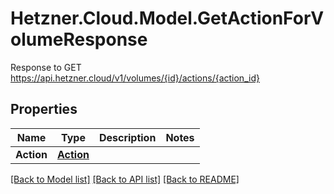 # Hetzner.Cloud.Model.GetActionForVolumeResponse
Response to GET https://api.hetzner.cloud/v1/volumes/{id}/actions/{action_id}

## Properties

Name | Type | Description | Notes
------------ | ------------- | ------------- | -------------
**Action** | [**Action**](Action.md) |  | 

[[Back to Model list]](../../README.md#documentation-for-models) [[Back to API list]](../../README.md#documentation-for-api-endpoints) [[Back to README]](../../README.md)

